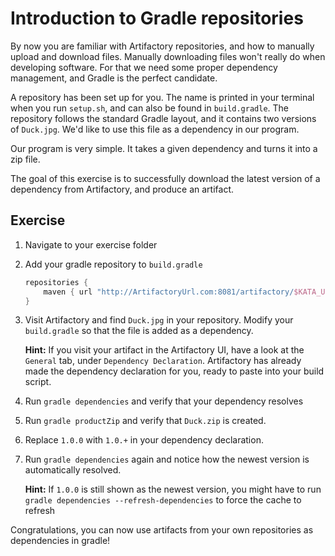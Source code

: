 # Introduction to Gradle repositories
By now you are familiar with Artifactory repositories, and how to manually upload and download files. Manually downloading files won't really do when developing software. For that we need some proper dependency management, and Gradle is the perfect candidate.

A repository has been set up for you. The name is printed in your terminal when you run `setup.sh`, and can also be found in `build.gradle`. The repository follows the standard Gradle layout, and it contains two versions of `Duck.jpg`. We'd like to use this file as a dependency in our program.

Our program is very simple. It takes a given dependency and turns it into a zip file.

The goal of this exercise is to successfully download the latest version of a dependency from Artifactory, and produce an artifact.

## Exercise

1. Navigate to your exercise folder
1. Add your gradle repository to `build.gradle`

    ```groovy
    repositories {
        maven { url "http://ArtifactoryUrl.com:8081/artifactory/$KATA_USERNAME-generic-gradle-1" }
    }
    ```
1. Visit Artifactory and find `Duck.jpg` in your repository. Modify your `build.gradle` so that the file is added as a dependency.

    **Hint:** If you visit your artifact in the Artifactory UI, have a look at the `General` tab, under `Dependency Declaration`. Artifactory has already made the dependency declaration for you, ready to paste into your build script.

1. Run `gradle dependencies` and verify that your dependency resolves
1. Run `gradle productZip` and verify that `Duck.zip` is created.
1. Replace `1.0.0` with `1.0.+` in your dependency declaration.
1. Run `gradle dependencies` again and notice how the newest version is automatically resolved.

    **Hint:** If `1.0.0` is still shown as the newest version, you might have to run `gradle dependencies --refresh-dependencies` to force the cache to refresh

Congratulations, you can now use artifacts from your own repositories as dependencies in gradle!